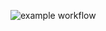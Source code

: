 ![example workflow](https://github.com/mikaelsonbraz/private-parking_api/actions/workflows/maven.yml/badge.svg)
